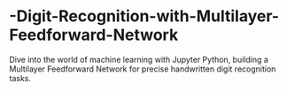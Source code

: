 # -Digit-Recognition-with-Multilayer-Feedforward-Network
Dive into the world of machine learning with Jupyter Python, building a Multilayer Feedforward Network for precise handwritten digit recognition tasks.

